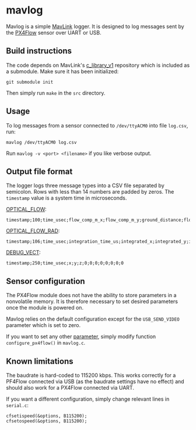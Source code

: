 # mavlog

Mavlog is a simple [MavLink][1] logger. It is designed to log messages sent by
the [PX4Flow][2] sensor over UART or USB.

## Build instructions

The code depends on MavLink's [c_library_v1][3] repository which is included as
a submodule. Make sure it has been initialized:

```
git submodule init
```

Then simply run `make` in the `src` directory.

## Usage

To log messages from a sensor connected to `/dev/ttyACM0` into file `log.csv`,
run:

```
mavlog /dev/ttyACM0 log.csv
```

Run `mavlog -v <port> <filename>` if you like verbose output.

## Output file format

The logger logs three message types into a CSV file separated by semicolon. Rows
with less than 14 numbers are padded by zeros. The `timestamp` value is a system
time in microseconds.

[OPTICAL_FLOW][4]:
```
timestamp;100;time_usec;flow_comp_m_x;flow_comp_m_y;ground_distance;flow_x;flow_y;sensor_id;quality;0;0;0;0
```

[OPTICAL_FLOW_RAD][5]:
```
timestamp;106;time_usec;integration_time_us;integrated_x;integrated_y;integrated_xgyro;integrated_ygyro;integrated_zgyro;time_delta_distance_us;distance;temperature;sensor_id;quality
```

[DEBUG_VECT][6]:
```
timestamp;250;time_usec;x;y;z;0;0;0;0;0;0;0;0
```

## Sensor configuration

The PX4Flow module does not have the ability to store parameters in a
nonvolatile memory. It is therefore necessary to set desired parameters once the
module is powered on.

Mavlog relies on the default configuration except for the `USB_SEND_VIDEO`
parameter which is set to zero.

If you want to set any other [parameter][7], simply modify function
`configure_px4flow()` in `mavlog.c`.

## Known limitations

The baudrate is hard-coded to 115200 kbps. This works correctly for a PF4Flow
connected via USB (as the baudrate settings have no effect) and should also work
for a PX4Flow connected via UART.

If you want a different configuration, simply change relevant lines in
`serial.c`:

```
cfsetispeed(&options, B115200);
cfsetospeed(&options, B115200);
```

[1]: https://github.com/mavlink/mavlink
[2]: https://pixhawk.org/modules/px4flow
[3]: https://github.com/mavlink/c_library_v1
[4]: https://pixhawk.ethz.ch/mavlink/#OPTICAL_FLOW
[5]: https://pixhawk.ethz.ch/mavlink/#OPTICAL_FLOW_RAD
[6]: https://pixhawk.ethz.ch/mavlink/#DEBUG_VECT
[7]: https://pixhawk.org/dev/px4flow
